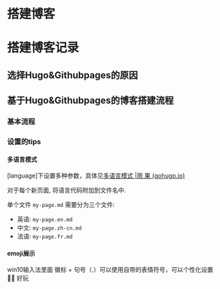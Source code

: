 # 搭建博客

# 搭建博客记录

## 选择Hugo&Githubpages的原因

## 基于Hugo&Githubpages的博客搭建流程

### 基本流程

### 设置的tips

#### 多语言模式 

[language]下设置多种参数，具体见[多语言模式 |雨 果 (gohugo.io)](https://gohugo.io/content-management/multilingual/)

对于每个新页面, 将语言代码附加到文件名中.

单个文件 `my-page.md` 需要分为三个文件:

* 英语: `my-page.en.md`
* 中文: `my-page.zh-cn.md`
* 法语: `my-page.fr.md`

#### emoji展示

win10输入法里面 徽标 + 句号（.）可以使用自带的表情符号，可以个性化设置 🐱‍🏍 好玩

